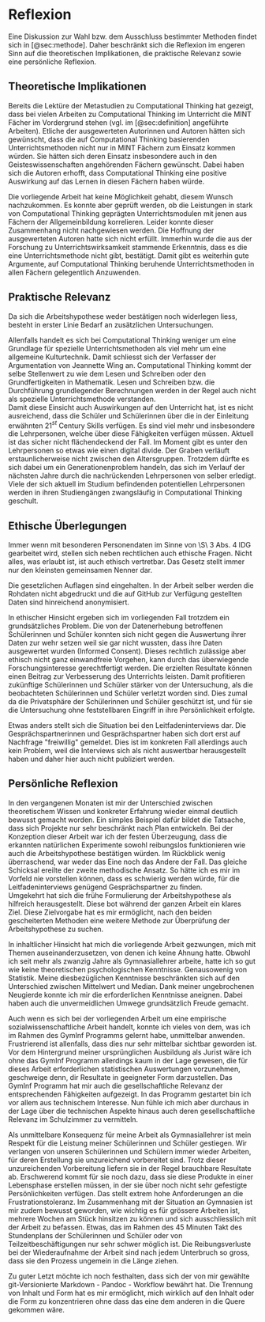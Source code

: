 # Reflexion

Eine Diskussion zur Wahl bzw. dem Ausschluss bestimmter Methoden findet
sich in [@sec:methode]. Daher beschränkt sich die Reflexion im engeren Sinn auf die
theoretischen Implikationen, die praktische Relevanz
sowie eine persönliche Reflexion.

## Theoretische Implikationen

Bereits die Lektüre der Metastudien zu Computational Thinking hat
gezeigt, dass bei vielen Arbeiten zu Computational Thinking im
Unterricht die MINT Fächer im Vordergrund stehen (vgl. im [@sec:definition]
angeführte Arbeiten).
Etliche der ausgewerteten Autorinnen und Autoren hätten sich gewünscht,
dass die auf Computational Thinking basierenden
Unterrichtsmethoden nicht nur in MINT Fächern zum Einsatz kommen würden.
Sie hätten sich deren Einsatz insbesondere auch in den
Geisteswissenschaften angehörenden Fächern gewünscht. Dabei haben sich
die Autoren erhofft, dass Computational Thinking eine positive
Auswirkung auf das Lernen in diesen Fächern haben würde.

Die vorliegende Arbeit hat keine Möglichkeit gehabt, diesem Wunsch
nachzukommen. Es konnte aber geprüft werden, ob die Leistungen in stark
von Computational Thinking geprägten Unterrichtsmodulen mit jenen aus Fächern der
Allgemeinbildung korrelieren. Leider konnte dieser Zusammenhang nicht
nachgewiesen werden. Die Hoffnung der ausgewerteten Autoren hatte sich
nicht erfüllt. Immerhin wurde die 
aus der Forschung zu Unterrichtswirksamkeit stammende Erkenntnis, dass
es die eine Unterrichtsmethode nicht gibt, bestätigt. Damit gibt es
weiterhin gute Argumente, auf Computational Thinking beruhende
Unterrichtsmethoden in allen Fächern gelegentlich Anzuwenden.

## Praktische Relevanz

Da sich die Arbeitshypothese weder bestätigen noch widerlegen liess,
besteht in erster Linie Bedarf an zusätzlichen Untersuchungen.

Allenfalls handelt es sich bei Computational Thinking weniger um eine
Grundlage für spezielle Unterrichtsmethoden als viel mehr um eine
allgemeine Kulturtechnik. Damit schliesst sich der Verfasser der
Argumentation von Jeannette Wing an. Computational
Thinking kommt der selbe Stellenwert zu wie dem Lesen und Schreiben oder
den Grundfertigkeiten in
Mathematik. Lesen und Schreiben bzw. die Durchführung grundlegender
Berechnungen werden in der Regel auch nicht als spezielle
Unterrichtsmethode verstanden.  
Damit diese Einsicht auch Auswirkungen auf den Unterricht hat, ist es
nicht ausreichend, dass die Schüler und Schülerinnen 
über die in der Einleitung erwähnten 21$^{st}$ Century Skills verfügen.
Es sind viel mehr und insbesondere die Lehrpersonen, welche über diese
Fähigkeiten verfügen müssen. Aktuell ist
das sicher nicht flächendeckend der Fall. Im Moment gibt es unter den
Lehrpersonen so etwas wie einen digital divide. Der Graben verläuft
erstaunlicherweise nicht zwischen den Altersgruppen. Trotzdem dürfte es sich
dabei um ein Generationenproblem handeln, das sich im Verlauf der
nächsten Jahre durch die nachrückenden Lehrpersonen von selber erledigt.
Viele der sich aktuell im Studium befindenden potentiellen Lehrpersonen
werden in ihren Studiengängen zwangsläufig in Computational
Thinking geschult.

## Ethische Überlegungen

Immer wenn mit besonderen Personendaten im Sinne von \S\ 3 Abs. 4 IDG
gearbeitet wird, stellen sich neben rechtlichen auch ethische Fragen.
Nicht alles, was erlaubt ist, ist auch ethisch vertretbar. Das Gesetz
stellt immer nur den kleinsten gemeinsamen Nenner dar.

Die gesetzlichen Auflagen sind eingehalten. In der Arbeit selber
werden die Rohdaten nicht abgedruckt und die auf GitHub zur Verfügung
gestellten Daten sind hinreichend anonymisiert.

In ethischer Hinsicht
ergeben sich im vorliegenden Fall trotzdem ein grundsätzliches Problem. Die von
der Datenerhebung betroffenen Schülerinnen und Schüler konnten sich
nicht gegen die Auswertung ihrer Daten zur wehr setzen weil sie gar
nicht wussten, dass ihre Daten ausgewertet wurden (Informed
Consent). Dieses rechtlich zulässige aber ethisch nicht ganz
einwandfreie Vorgehen, kann durch das überwiegende Forschungsinteresse
gerechtfertigt werden. Die erzielten Resultate können einen Beitrag zur
Verbesserung des Unterrichts leisten. Damit profitieren zukünftige
Schülerinnen und Schüler stärker von der Untersuchung, als die
beobachteten Schülerinnen und Schüler verletzt worden sind. Dies zumal
da die Privatsphäre der Schülerinnen und Schüler
geschützt ist, und für sie die Untersuchung ohne feststellbaren Eingriff
in ihre Persönlichkeit erfolgte.

Etwas anders stellt sich die Situation bei den Leitfadeninterviews dar.
Die Gesprächspartnerinnen und Gesprächspartner haben sich dort erst auf
Nachfrage "freiwillig" gemeldet. Dies ist im konkreten Fall allerdings
auch kein Problem, weil die Interviews sich als nicht auswertbar
herausgestellt haben und daher hier auch nicht publiziert werden.


## Persönliche Reflexion

In den vergangenen Monaten ist mir der Unterschied zwischen
theoretischem Wissen und konkreter Erfahrung wieder einmal deutlich
bewusst gemacht worden. Ein simples Beispiel dafür bildet die Tatsache,
dass sich Projekte nur sehr beschränkt nach Plan entwickeln. Bei der
Konzeption dieser Arbeit war ich der festen Überzeugung, dass die
erkannten natürlichen Experimente sowohl reibungslos funktionieren
wie auch die Arbeitshypothese bestätigen würden. Im Rückblick wenig
überraschend, war
weder das Eine noch das Andere der Fall. Das gleiche Schicksal ereilte
der zweite methodische Ansatz. So hätte ich es mir im Vorfeld nie
vorstellen können, dass es schwierig werden würde, für die
Leitfadeninterviews genügend Gesprächspartner zu finden.  
Umgekehrt hat sich die frühe Formulierung der Arbeitshypothese als
hilfreich herausgestellt. Diese bot während der ganzen Arbeit ein klares
Ziel. Diese Zielvorgabe hat es mir ermöglicht,
nach den beiden gescheiterten Methoden eine weitere Methode zur 
Überprüfung der Arbeitshypothese zu suchen.

In inhaltlicher Hinsicht hat mich die vorliegende Arbeit gezwungen, mich
mit Themen auseinanderzusetzen, von denen ich keine Ahnung hatte. Obwohl
ich seit mehr als zwanzig Jahre als Gymnasiallehrer arbeite, hatte ich
so gut wie keine theoretischen psychologischen Kenntnisse. Genausowenig
von Statistik. Meine diesbezüglichen Kenntnisse beschränkten sich auf
den Unterschied zwischen Mittelwert und Median. Dank meiner
ungebrochenen Neugierde konnte ich mir die erforderlichen Kenntnisse
aneignen. Dabei haben auch die unvermeidlichen Umwege grundsätzlich Freude gemacht.

Auch wenn es sich bei der vorliegenden Arbeit um eine empirische
sozialwissenschaftliche Arbeit handelt, konnte ich vieles von dem,
was ich im Rahmen des GymInf Programms gelernt habe, unmittelbar
anwenden. Frustrierend ist allenfalls, dass dies nur sehr mittelbar
sichtbar geworden ist. Vor dem Hintergrund meiner ursprünglichen
Ausbildung als Jurist wäre ich ohne das GymInf Programm allerdings kaum in der Lage
gewesen, die für dieses Arbeit erforderlichen statistischen Auswertungen
vorzunehmen, geschweige denn, dir Resultate in geeigneter Form
darzustellen. Das GymInf Programm hat mir auch die gesellschaftliche
Relevanz der entsprechenden Fähigkeiten aufgezeigt. In das Programm
gestartet bin ich vor allem aus technischem Interesse. Nun fühle ich
mich aber durchaus in der Lage über die technischen Aspekte hinaus auch
deren gesellschaftliche Relevanz im Schulzimmer zu vermitteln. 

Als unmittelbare Konsequenz für meine Arbeit als Gymnasiallehrer ist
mein Respekt für die Leistung meiner Schülerinnen und Schüler gestiegen.
Wir verlangen von unseren Schülerinnen und Schülern immer wieder
Arbeiten, für deren Erstellung sie unzureichend vorbereitet sind. Trotz
dieser unzureichenden Vorbereitung liefern sie in der Regel brauchbare
Resultate ab. Erschwerend
kommt für sie noch dazu, dass sie diese Produkte in einer Lebensphase
erstellen müssen, in der sie über noch nicht sehr gefestigte
Persönlichkeiten verfügen. Das stellt extrem hohe Anforderungen an die
Frustrationstoleranz. Im Zusammenhang mit der Situation an Gymnasien ist
mir zudem bewusst geworden, wie wichtig es für grössere
Arbeiten ist, mehrere Wochen am Stück hinsitzen zu können und sich
ausschliesslich mit der Arbeit zu befassen. Etwas, das im Rahmen des 45
Minuten Takt des Stundenplans der Schülerinnen und Schüler oder von
Teilzeitbeschäftigungen nur sehr schwer möglich ist. Die
Reibungsverluste bei der Wiederaufnahme der Arbeit sind nach jedem
Unterbruch so gross, dass sie den Prozess ungemein in die Länge ziehen.

Zu guter Letzt möchte ich noch festhalten, dass sich der von mir
gewählte git-Versionierte Markdown - Pandoc - Workflow bewährt hat. Die
Trennung von Inhalt und Form hat es mir ermöglicht, mich wirklich auf
den Inhalt oder die Form zu konzentrieren ohne dass das eine dem anderen
in die Quere gekommen wäre.
